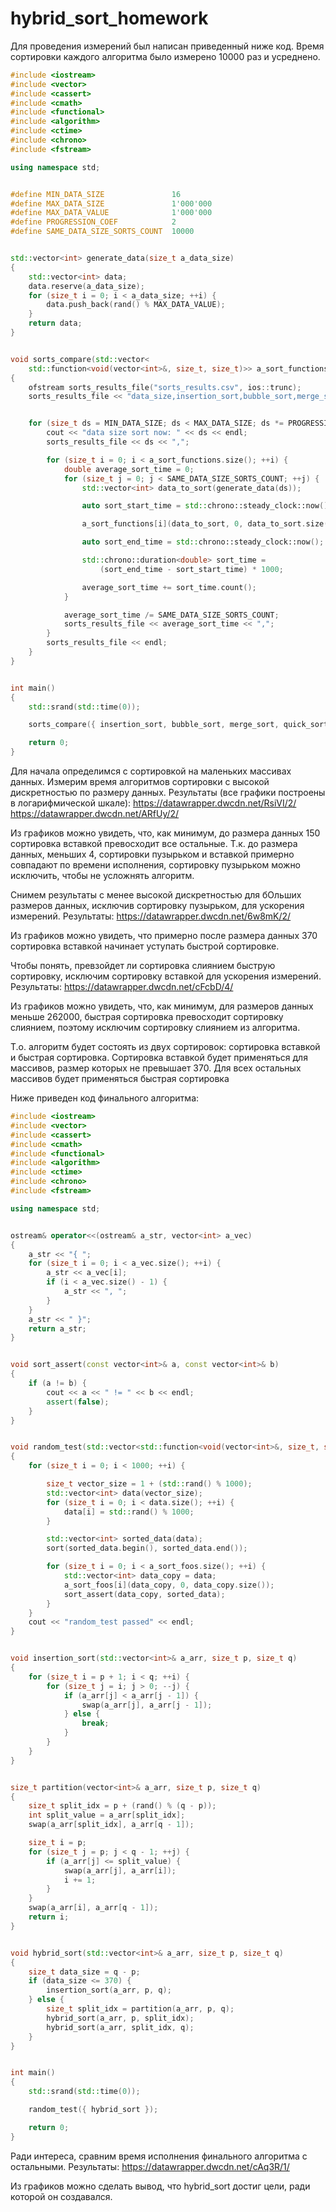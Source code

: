 # hybrid_sort_homework

Для проведения измерений был написан приведенный ниже код.
Время сортировки каждого алгоритма было измерено 10000 раз и усреднено.

```c++
#include <iostream>
#include <vector>
#include <cassert>
#include <cmath>
#include <functional>
#include <algorithm>
#include <ctime>
#include <chrono>
#include <fstream>

using namespace std;


#define MIN_DATA_SIZE               16
#define MAX_DATA_SIZE               1'000'000
#define MAX_DATA_VALUE              1'000'000
#define PROGRESSION_COEF            2
#define SAME_DATA_SIZE_SORTS_COUNT  10000


std::vector<int> generate_data(size_t a_data_size)
{
    std::vector<int> data;
    data.reserve(a_data_size);
    for (size_t i = 0; i < a_data_size; ++i) {
        data.push_back(rand() % MAX_DATA_VALUE);
    }
    return data;
}


void sorts_compare(std::vector<
    std::function<void(vector<int>&, size_t, size_t)>> a_sort_functions)
{
    ofstream sorts_results_file("sorts_results.csv", ios::trunc);
    sorts_results_file << "data_size,insertion_sort,bubble_sort,merge_sort,quick_sort, hybrid_sort" << endl;


    for (size_t ds = MIN_DATA_SIZE; ds < MAX_DATA_SIZE; ds *= PROGRESSION_COEF) {
        cout << "data size sort now: " << ds << endl;
        sorts_results_file << ds << ",";

        for (size_t i = 0; i < a_sort_functions.size(); ++i) {
            double average_sort_time = 0;
            for (size_t j = 0; j < SAME_DATA_SIZE_SORTS_COUNT; ++j) {
                std::vector<int> data_to_sort(generate_data(ds));

                auto sort_start_time = std::chrono::steady_clock::now();

                a_sort_functions[i](data_to_sort, 0, data_to_sort.size());

                auto sort_end_time = std::chrono::steady_clock::now();

                std::chrono::duration<double> sort_time =
                    (sort_end_time - sort_start_time) * 1000;

                average_sort_time += sort_time.count();
            }

            average_sort_time /= SAME_DATA_SIZE_SORTS_COUNT;
            sorts_results_file << average_sort_time << ",";
        }
        sorts_results_file << endl;
    }
}


int main()
{
    std::srand(std::time(0));

    sorts_compare({ insertion_sort, bubble_sort, merge_sort, quick_sort, hybrid_sort });

    return 0;
}
```

Для начала определимся с сортировкой на маленьких массивах данных.
Измерим время алгоритмов сортировки с высокой дискретностью по размеру данных.
Результаты (все графики построены в логарифмической шкале):
https://datawrapper.dwcdn.net/RsiVI/2/
https://datawrapper.dwcdn.net/ARfUy/2/

Из графиков можно увидеть, что, как минимум, до размера данных 150 сортировка вставкой превосходит все остальные.
Т.к. до размера данных, меньших 4, сортировки пузырьком и вставкой примерно совпадают по времени исполнения, сортировку пузырьком можно исключить, чтобы не усложнять алгоритм.

Снимем результаты с менее высокой дискретностью для бОльших размеров данных, исключив сортировку пузырьком, для ускорения измерений.
Результаты: https://datawrapper.dwcdn.net/6w8mK/2/

Из графиков можно увидеть, что примерно после размера данных 370 сортировка вставкой начинает уступать быстрой сортировке.

Чтобы понять, превзойдет ли сортировка слиянием быструю сортировку, исключим сортировку вставкой для ускорения измерений.
Результаты: https://datawrapper.dwcdn.net/cFcbD/4/

Из графиков можно увидеть, что, как минимум, для размеров данных меньше 262000, быстрая сортировка превосходит сортировку слиянием, поэтому исключим сортировку слиянием из алгоритма.

Т.о. алгоритм будет состоять из двух сортировок: сортировка вставкой и быстрая сортировка.
Сортировка вставкой будет применяться для массивов, размер которых не превышает 370. Для всех остальных массивов будет применяться быстрая сортировка

Ниже приведен код финального алгоритма:

```c++
#include <iostream>
#include <vector>
#include <cassert>
#include <cmath>
#include <functional>
#include <algorithm>
#include <ctime>
#include <chrono>
#include <fstream>

using namespace std;


ostream& operator<<(ostream& a_str, vector<int> a_vec)
{
    a_str << "{ ";
    for (size_t i = 0; i < a_vec.size(); ++i) {
        a_str << a_vec[i];
        if (i < a_vec.size() - 1) {
            a_str << ", ";
        }
    }
    a_str << " }";
    return a_str;
}


void sort_assert(const vector<int>& a, const vector<int>& b)
{
    if (a != b) {
        cout << a << " != " << b << endl;
        assert(false);
    }
}


void random_test(std::vector<std::function<void(vector<int>&, size_t, size_t)>> a_sort_foos)
{
    for (size_t i = 0; i < 1000; ++i) {

        size_t vector_size = 1 + (std::rand() % 1000);
        std::vector<int> data(vector_size);
        for (size_t i = 0; i < data.size(); ++i) {
            data[i] = std::rand() % 1000;
        }

        std::vector<int> sorted_data(data);
        sort(sorted_data.begin(), sorted_data.end());

        for (size_t i = 0; i < a_sort_foos.size(); ++i) {
            std::vector<int> data_copy = data;
            a_sort_foos[i](data_copy, 0, data_copy.size());
            sort_assert(data_copy, sorted_data);
        }
    }
    cout << "random_test passed" << endl;
}


void insertion_sort(std::vector<int>& a_arr, size_t p, size_t q)
{
    for (size_t i = p + 1; i < q; ++i) {
        for (size_t j = i; j > 0; --j) {
            if (a_arr[j] < a_arr[j - 1]) {
                swap(a_arr[j], a_arr[j - 1]);
            } else {
                break;
            }
        }
    }
}


size_t partition(vector<int>& a_arr, size_t p, size_t q)
{
    size_t split_idx = p + (rand() % (q - p));
    int split_value = a_arr[split_idx];
    swap(a_arr[split_idx], a_arr[q - 1]);

    size_t i = p;
    for (size_t j = p; j < q - 1; ++j) {
        if (a_arr[j] <= split_value) {
            swap(a_arr[j], a_arr[i]);
            i += 1;
        }
    }
    swap(a_arr[i], a_arr[q - 1]);
    return i;
}


void hybrid_sort(std::vector<int>& a_arr, size_t p, size_t q)
{
    size_t data_size = q - p;
    if (data_size <= 370) {
        insertion_sort(a_arr, p, q);
    } else {
        size_t split_idx = partition(a_arr, p, q);
        hybrid_sort(a_arr, p, split_idx);
        hybrid_sort(a_arr, split_idx, q);
    }
}


int main()
{
    std::srand(std::time(0));

    random_test({ hybrid_sort });

    return 0;
}
```

Ради интереса, сравним время исполнения финального алгоритма с остальными.
Результаты: https://datawrapper.dwcdn.net/cAq3R/1/

Из графиков можно сделать вывод, что hybrid_sort достиг цели, ради которой он создавался.
